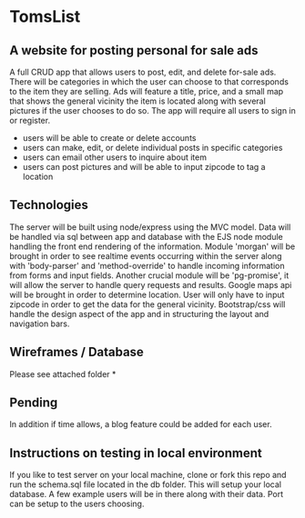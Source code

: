 # TomsList

## A website for posting personal for sale ads

A full CRUD app that allows users to post, edit, and delete for-sale ads.  There will be categories in which the user can choose to that corresponds to the item they are selling.  Ads will feature a title, price, and a small map that shows the general vicinity the item is located along with several pictures if the user chooses to do so.  The app will require all users to sign in or register.

  * users will be able to create or delete accounts
  * users can make, edit, or delete individual posts in specific categories
  * users can email other users to inquire about item
  * users can post pictures and will be able to input zipcode to tag a location
  
## Technologies

The server will be built using node/express using the MVC model.  Data will be handled via sql between app and database with the EJS node module handling the front end rendering of the information.  Module 'morgan' will be brought in order to see realtime events occurring within the server along with 'body-parser' and 'method-override' to handle incoming information from forms and input fields.  Another crucial module will be 'pg-promise', it will allow the server to handle query requests and results.  Google maps api will be brought in order to determine location.  User will only have to input zipcode in order to get the data for the general vicinity. Bootstrap/css will handle the design aspect of the app and in structuring the layout and navigation bars.  

## Wireframes / Database

Please see attached folder *

## Pending

In addition if time allows, a blog feature could be added for each user.

## Instructions on testing in local environment

If you like to test server on your local machine, clone or fork this repo and run the schema.sql file located in the db folder.  This will setup your local database.  A few example users will be in there along with their data.  Port can be setup to the users choosing.
